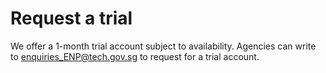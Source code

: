 # Request a trial


We offer a 1-month trial account subject to availability. Agencies can write to <enquiries_ENP@tech.gov.sg> to request for a trial account.